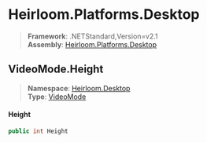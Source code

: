 # Heirloom.Platforms.Desktop

> **Framework**: .NETStandard,Version=v2.1  
> **Assembly**: [Heirloom.Platforms.Desktop][0]  

## VideoMode.Height

> **Namespace**: [Heirloom.Desktop][0]  
> **Type**: [VideoMode][1]  

#### Height

```cs
public int Height
```

[0]: ../Heirloom.Platforms.Desktop.md
[1]: Heirloom.Desktop.VideoMode.md
